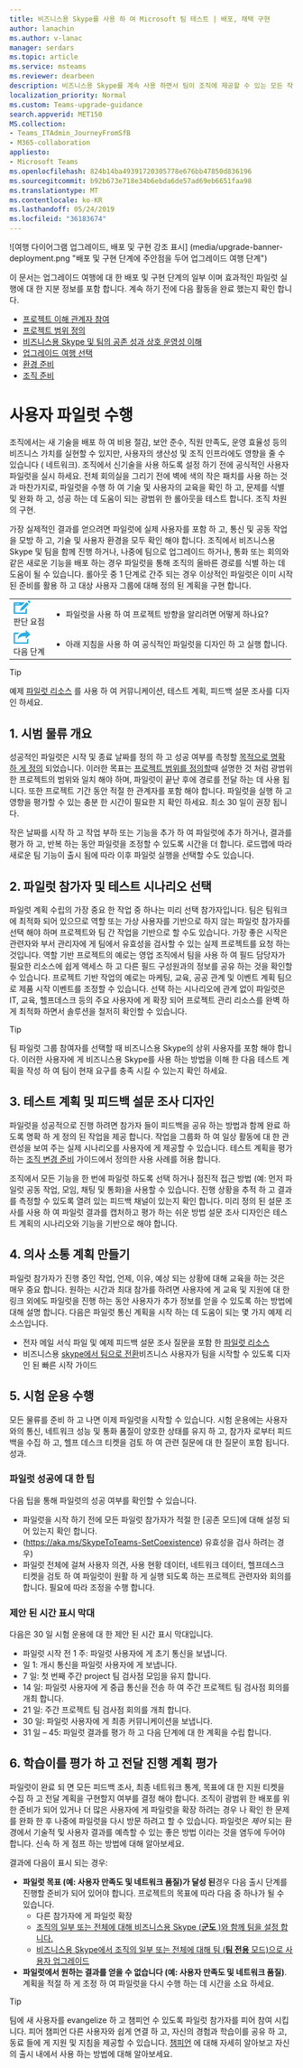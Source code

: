 ```yaml
---
title: 비즈니스용 Skype를 사용 하 여 Microsoft 팀 테스트 | 배포, 채택 구현
author: lanachin
ms.author: v-lanac
manager: serdars
ms.topic: article
ms.service: msteams
ms.reviewer: dearbeen
description: 비즈니스용 Skype를 계속 사용 하면서 팀이 조직에 제공할 수 있는 모든 작업을 살펴보기 위해 Microsoft 팀 파일럿을 시작 하기 위한 지침
localization_priority: Normal
ms.custom: Teams-upgrade-guidance
search.appverid: MET150
MS.collection:
- Teams_ITAdmin_JourneyFromSfB
- M365-collaboration
appliesto:
- Microsoft Teams
ms.openlocfilehash: 824b14ba49391720305778e676bb47850d836196
ms.sourcegitcommit: b92b673e718e34b6ebda6de57ad69eb6651faa98
ms.translationtype: MT
ms.contentlocale: ko-KR
ms.lasthandoff: 05/24/2019
ms.locfileid: "36183674"
---
```

![여행 다이어그램 업그레이드, 배포 및 구현 강조 표시] (media/upgrade-banner-deployment.png "배포 및 구현 단계에 주안점을 두어 업그레이드 여행 단계")

이 문서는 업그레이드 여행에 대 한 배포 및 구현 단계의 일부 이며 효과적인 파일럿 실행에 대 한 지분 정보를 포함 합니다. 계속 하기 전에 다음 활동을 완료 했는지 확인 합니다.

- [프로젝트 이해 관계자 참여](upgrade-enlist-stakeholders.md)
- [프로젝트 범위 정의](https://aka.ms/SkypetoTeams-Scope)
- [비즈니스용 Skype 및 팀의 공존 성과 상호 운영성 이해](https://aka.ms/SkypeToTeams-Coexist)
- [업그레이드 여행 선택](upgrade-and-coexistence-of-skypeforbusiness-and-teams.md)
- [환경 준비](https://aka.ms/SkypeToTeams-TechnicalReadiness)
- [조직 준비](https://aka.ms/SkypeToTeams-UserReadiness)

# <a name="conduct-a-user-pilot"></a>사용자 파일럿 수행

조직에서는 새 기술을 배포 하 여 비용 절감, 보안 준수, 직원 만족도, 운영 효율성 등의 비즈니스 가치를 실현할 수 있지만, 사용자의 생산성 및 조직 인프라에도 영향을 줄 수 있습니다 ( 네트워크). 조직에서 신기술을 사용 하도록 설정 하기 전에 공식적인 사용자 파일럿을 실시 하세요. 전체 회의실을 그리기 전에 벽에 색의 작은 패치를 사용 하는 것과 마찬가지로, 파일럿을 수행 하 여 기술 및 사용자의 교육을 확인 하 고, 문제를 식별 및 완화 하 고, 성공 하는 데 도움이 되는 광범위 한 롤아웃을 테스트 합니다. 조직 차원의 구현.

가장 실제적인 결과를 얻으려면 파일럿에 실제 사용자를 포함 하 고, 통신 및 공동 작업을 모방 하 고, 기술 및 사용자 환경을 모두 확인 해야 합니다. 조직에서 비즈니스용 Skype 및 팀을 함께 진행 하거나, 나중에 팀으로 업그레이드 하거나, 통화 또는 회의와 같은 새로운 기능을 배포 하는 경우 파일럿을 통해 조직의 올바른 경로를 식별 하는 데 도움이 될 수 있습니다. 롤아웃 중 1 단계로 간주 되는 경우 이상적인 파일럿은 이미 시작 된 준비를 활용 하 고 대상 사용자 그룹에 대해 정의 된 계획을 구현 합니다.

| | |
|---|---|
| ![결정 지점을 가리키는 아이콘](media/audio_conferencing_image7.png) <br/>판단 요점|<ul><li>파일럿을 사용 하 여 프로젝트 방향을 알리려면 어떻게 하나요?</li></ul> |
| ![다음 단계를 안내 하는 아이콘](media/audio_conferencing_image9.png)<br/>다음 단계|<ul><li>아래 지침을 사용 하 여 공식적인 파일럿을 디자인 하 고 실행 합니다.</li></ul>|

> [!Tip]
> 예제 [파일럿 리소스](https://aka.ms/UpgradeSuccessKit) 를 사용 하 여 커뮤니케이션, 테스트 계획, 피드백 설문 조사를 디자인 하세요.

## <a name="1-outline-pilot-logistics"></a>1. 시범 물류 개요

성공적인 파일럿은 시작 및 종료 날짜를 정의 하 고 성공 여부를 측정할 [목적으로 명확 하 게 정의](upgrade-define-project-scope.md#project-goals) 되었습니다. 이러한 목표는 [프로젝트 범위를 정의할](upgrade-define-project-scope.md)때 설명한 것 처럼 광범위 한 프로젝트의 범위와 일치 해야 하며, 파일럿이 끝난 후에 경로를 전달 하는 데 사용 됩니다. 또한 프로젝트 기간 동안 적절 한 관계자를 포함 해야 합니다. 파일럿을 실행 하 고 영향을 평가할 수 있는 충분 한 시간이 필요한 지 확인 하세요. 최소 30 일이 권장 됩니다.

작은 날짜를 시작 하 고 작업 부하 또는 기능을 추가 하 여 파일럿에 추가 하거나, 결과를 평가 하 고, 반복 하는 동안 파일럿을 조정할 수 있도록 시간을 더 합니다. 로드맵에 따라 새로운 팀 기능이 출시 됨에 따라 이후 파일럿 실행을 선택할 수도 있습니다.

## <a name="2-select-your-pilot-participants-and-test-scenarios"></a>2. 파일럿 참가자 및 테스트 시나리오 선택

파일럿 계획 수립의 가장 중요 한 작업 중 하나는 미리 선택 참가자입니다. 팀은 팀워크에 최적화 되어 있으므로 역할 또는 가상 사용자를 기반으로 하지 않는 파일럿 참가자를 선택 해야 하며 프로젝트와 팀 간 작업을 기반으로 할 수도 있습니다. 가장 좋은 시작은 관련자와 부서 관리자에 게 팀에서 유효성을 검사할 수 있는 실제 프로젝트를 요청 하는 것입니다. 역할 기반 프로젝트의 예로는 영업 조직에서 팀을 사용 하 여 필드 담당자가 필요한 리소스에 쉽게 액세스 하 고 다른 필드 구성원과의 정보를 공유 하는 것을 확인할 수 있습니다. 프로젝트 기반 작업의 예로는 마케팅, 교육, 공공 관계 및 이벤트 계획 팀으로 제품 시작 이벤트를 조정할 수 있습니다. 선택 하는 시나리오에 관계 없이 파일럿은 IT, 교육, 헬프데스크 등의 주요 사용자에 게 확장 되어 프로젝트 관리 리소스를 완벽 하 게 최적화 하면서 솔루션을 철저히 확인할 수 있습니다.

> [!Tip]
> 팀 파일럿 그룹 참여자를 선택할 때 비즈니스용 Skype의 상위 사용자를 포함 해야 합니다. 이러한 사용자에 게 비즈니스용 Skype를 사용 하는 방법을 이해 한 다음 테스트 계획을 작성 하 여 팀이 현재 요구를 충족 시킬 수 있는지 확인 하세요.

## <a name="3-design-your-test-plan-and-feedback-survey"></a>3. 테스트 계획 및 피드백 설문 조사 디자인

파일럿을 성공적으로 진행 하려면 참가자 들이 피드백을 공유 하는 방법과 함께 완료 하도록 명확 하 게 정의 된 작업을 제공 합니다. 작업을 그룹화 하 여 일상 활동에 대 한 관련성을 보여 주는 실제 시나리오를 사용자에 게 제공할 수 있습니다. 테스트 계획을 평가 하는 [조직 변경 준비](https://aka.ms/OrgReadiness) 가이드에서 정의한 사용 사례를 허용 합니다.

조직에서 모든 기능을 한 번에 파일럿 하도록 선택 하거나 점진적 접근 방법 (예: 먼저 파일럿 공동 작업, 모임, 채팅 및 통화)을 사용할 수 있습니다. 진행 상황을 추적 하 고 결과를 측정할 수 있도록 열려 있는 피드백 채널이 있는지 확인 합니다. 미리 정의 된 설문 조사를 사용 하 여 파일럿 결과를 캡처하고 평가 하는 쉬운 방법 설문 조사 디자인은 테스트 계획의 시나리오와 기능을 기반으로 해야 합니다.

## <a name="4-create-your-communications-plan"></a>4. 의사 소통 계획 만들기

파일럿 참가자가 진행 중인 작업, 언제, 이유, 예상 되는 상황에 대해 교육을 하는 것은 매우 중요 합니다. 원하는 시간과 최대 참가를 하려면 사용자에 게 교육 및 지원에 대 한 링크 외에도 파일럿을 진행 하는 동안 사용자가 추가 정보를 얻을 수 있도록 하는 방법에 대해 설명 합니다. 다음은 파일럿 통신 계획을 시작 하는 데 도움이 되는 몇 가지 예제 리소스입니다.

- 전자 메일 서식 파일 및 예제 피드백 설문 조사 질문을 포함 한 [파일럿 리소스](https://aka.ms/UpgradeSuccessKit)
- 비즈니스용 [skype에서 팀으로 전환](https://support.office.com/article/Switch-to-Teams-from-Skype-for-Business-6295a0ae-4e8e-4bba-a100-64cc951cc964)비즈니스 사용자가 팀을 시작할 수 있도록 디자인 된 빠른 시작 가이드

## <a name="5-conduct-your-pilot"></a>5. 시험 운용 수행

모든 물류를 준비 하 고 나면 이제 파일럿을 시작할 수 있습니다. 시험 운용에는 사용자와의 통신, 네트워크 성능 및 통화 품질이 양호한 상태를 유지 하 고, 참가자 로부터 피드백을 수집 하 고, 헬프 데스크 티켓을 검토 하 여 관련 질문에 대 한 질문이 포함 됩니다. 성과.

### <a name="tips-for-pilot-success"></a>파일럿 성공에 대 한 팁

다음 팁을 통해 파일럿의 성공 여부를 확인할 수 있습니다.

- 파일럿을 시작 하기 전에 모든 파일럿 참가자가 적절 한 [공존 모드]에 대해 설정 되어 있는지 확인 합니다.
- (https://aka.ms/SkypeToTeams-SetCoexistence) 유효성을 검사 하려는 경우)
- 파일럿 전체에 걸쳐 사용자 의견, 사용 현황 데이터, 네트워크 데이터, 헬프데스크 티켓을 검토 하 여 파일럿이 원활 하 게 실행 되도록 하는 프로젝트 관련자와 회의를 합니다. 필요에 따라 조정을 수행 합니다.

### <a name="suggested-timeline"></a>제안 된 시간 표시 막대

다음은 30 일 시험 운용에 대 한 제안 된 시간 표시 막대입니다.

- 파일럿 시작 전 1 주: 파일럿 사용자에 게 초기 통신을 보냅니다.
- 일 1: 개시 통신을 파일럿 사용자에 게 보냅니다.
- 7 일: 첫 번째 주간 project 팀 검사점 모임을 유지 합니다.
- 14 일: 파일럿 사용자에 게 중급 통신을 전송 하 여 주간 프로젝트 팀 검사점 회의를 개최 합니다.
- 21 일: 주간 프로젝트 팀 검사점 회의를 개최 합니다.
- 30 일: 파일럿 사용자에 게 최종 커뮤니케이션을 보냅니다.
- 31 일 – 45: 파일럿 결과를 평가 하 고 다음 단계에 대 한 계획을 수립 합니다.

## <a name="6-assess-learnings-and-evaluate-your-go-forward-plan"></a>6. 학습이를 평가 하 고 전달 진행 계획 평가

파일럿이 완료 되 면 모든 피드백 조사, 최종 네트워크 통계, 목표에 대 한 지원 티켓을 수집 하 고 전달 계획을 구현할지 여부를 결정 해야 합니다. 조직이 광범위 한 배포를 위한 준비가 되어 있거나 더 많은 사용자에 게 파일럿을 확장 하려는 경우 나 확인 한 문제를 완화 한 후 나중에 파일럿을 다시 방문 하려고 할 수 있습니다. 파일럿은 _제어_ 되는 환경에서 기술적 및 사용자 결과를 예측할 수 있는 좋은 방법 이라는 것을 염두에 두어야 합니다. 신속 하 게 점프 하는 방법에 대해 알아보세요.

결과에 다음이 표시 되는 경우:

- **파일럿 목표 (예: 사용자 만족도 및 네트워크 품질)가 달성 된**경우 다음 출시 단계를 진행할 준비가 되어 있어야 합니다. 프로젝트의 목표에 따라 다음 중 하나가 될 수 있습니다.
  - 다른 참가자에 게 파일럿 확장
  - [조직의 일부 또는 전체에 대해 비즈니스용 Skype (**군도** )와 함께 팀을 설정 합니다.](https://aka.ms/SkypeToTeams-SetCoexistence)
  - [비즈니스용 Skype에서 조직의 일부 또는 전체에 대해 팀 (**팀 전용** 모드)으로 사용자 업그레이드](https://aka.ms/SkypeToTeams-SetCoexistence)
- **파일럿에서 원하는 결과를 얻을 수 없습니다 (예: 사용자 만족도 및 네트워크 품질)**. 계획을 적절 하 게 조정 하 여 파일럿을 다시 수행 하는 데 시간을 소요 하세요.

> [!Tip]
> 팀에 새 사용자를 evangelize 하 고 챔피언 수 있도록 파일럿 참가자를 피어 참여 시킵니다. 피어 챔피언 다른 사용자와 쉽게 연결 하 고, 자신의 경험과 학습이를 공유 하 고, 동료 들에 게 지원 및 지침을 제공할 수 있습니다. [챔피언](https://go.microsoft.com/fwlink/?linkid=859068) 에 대해 자세히 알아보고 자신의 출시 내에서 사용 하는 방법에 대해 알아보세요.
